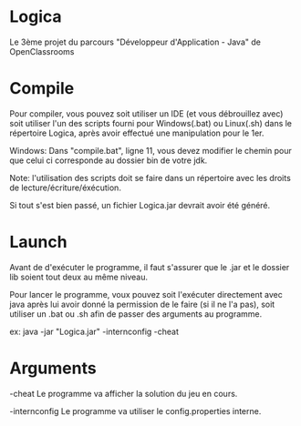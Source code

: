 # Logica
Le 3ème projet du parcours "Développeur d'Application - Java" de OpenClassrooms



Compile
==========================

Pour compiler, vous pouvez soit utiliser un IDE (et vous débrouillez avec) soit utiliser l'un des scripts fourni pour Windows(.bat) ou Linux(.sh) dans le répertoire Logica, après avoir effectué une manipulation pour le 1er.

Windows:
	Dans "compile.bat", ligne 11, vous devez modifier le chemin pour que celui ci corresponde au dossier bin de votre jdk.

Note: l'utilisation des scripts doit se faire dans un répertoire avec les droits de lecture/écriture/éxécution.


Si tout s'est bien passé, un fichier Logica.jar devrait avoir été généré.



Launch
==========================

Avant de d'exécuter le programme, il faut s'assurer que le .jar et le dossier lib soient tout deux au même niveau.

Pour lancer le programme, voux pouvez soit l'exécuter directement avec java après lui avoir donné la permission de le faire (si il ne l'a pas), soit utiliser un .bat ou .sh afin de passer des arguments au programme.

ex:
java -jar "Logica.jar" -internconfig -cheat



Arguments
==========================

-cheat
	Le programme va afficher la solution du jeu en cours.
	
-internconfig
	Le programme va utiliser le config.properties interne.
	
